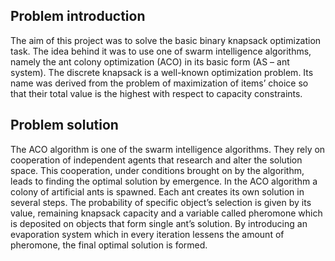 
## Problem introduction
The aim of this project was to solve the basic binary knapsack optimization task. The idea behind it was to use one of swarm intelligence algorithms, namely the ant colony optimization (ACO) in its basic form (AS – ant system).
The discrete knapsack is a well-known optimization problem. Its name was derived from the problem of maximization of items’ choice so that their total value is the highest with respect to capacity constraints.

## Problem solution
The ACO algorithm is one of the swarm intelligence algorithms. They rely on cooperation of independent agents that research and alter the solution space. This cooperation, under conditions brought on by the algorithm, leads to finding the optimal solution by emergence.
In the ACO algorithm a colony of artificial ants is spawned. Each ant creates its own solution in several steps. The probability of specific object’s selection is given by its value, remaining knapsack capacity and a variable called pheromone which is deposited on objects that form single ant’s solution. By introducing an evaporation system which in every iteration lessens the amount of pheromone, the final optimal solution is formed.

